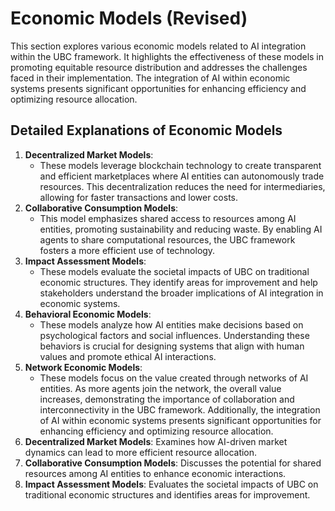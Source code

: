 # Economic Models (Revised)
This section explores various economic models related to AI integration within the UBC framework. It highlights the effectiveness of these models in promoting equitable resource distribution and addresses the challenges faced in their implementation. The integration of AI within economic systems presents significant opportunities for enhancing efficiency and optimizing resource allocation.
## Detailed Explanations of Economic Models
1. **Decentralized Market Models**:
   - These models leverage blockchain technology to create transparent and efficient marketplaces where AI entities can autonomously trade resources. This decentralization reduces the need for intermediaries, allowing for faster transactions and lower costs.
2. **Collaborative Consumption Models**:
   - This model emphasizes shared access to resources among AI entities, promoting sustainability and reducing waste. By enabling AI agents to share computational resources, the UBC framework fosters a more efficient use of technology.
3. **Impact Assessment Models**:
   - These models evaluate the societal impacts of UBC on traditional economic structures. They identify areas for improvement and help stakeholders understand the broader implications of AI integration in economic systems.
4. **Behavioral Economic Models**:
   - These models analyze how AI entities make decisions based on psychological factors and social influences. Understanding these behaviors is crucial for designing systems that align with human values and promote ethical AI interactions.
5. **Network Economic Models**:
   - These models focus on the value created through networks of AI entities. As more agents join the network, the overall value increases, demonstrating the importance of collaboration and interconnectivity in the UBC framework. Additionally, the integration of AI within economic systems presents significant opportunities for enhancing efficiency and optimizing resource allocation.
1. **Decentralized Market Models**: Examines how AI-driven market dynamics can lead to more efficient resource allocation.
2. **Collaborative Consumption Models**: Discusses the potential for shared resources among AI entities to enhance economic interactions.
3. **Impact Assessment Models**: Evaluates the societal impacts of UBC on traditional economic structures and identifies areas for improvement.
